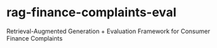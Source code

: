 # rag-finance-complaints-eval
Retrieval-Augmented Generation + Evaluation Framework for Consumer Finance Complaints
